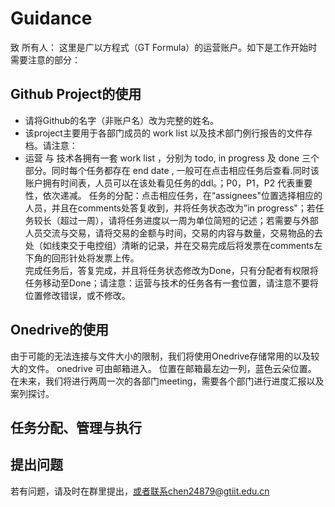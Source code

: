 # Guidance  
致 所有人：
这里是广以方程式（GT Formula）的运营账户。如下是工作开始时需要注意的部分：

## Github Project的使用
- 请将Github的名字（非账户名）改为完整的姓名。
- 该project主要用于各部门成员的 work list 以及技术部门例行报告的文件存档。请注意：
- 运营 与 技术各拥有一套 work list ，分别为 todo, in progress 及 done 三个部分。同时每个任务都存在 end date , 一般可在点击相应任务后查看.同时该账户拥有时间表，人员可以在该处看见任务的ddl。；P0，P1，P2 代表重要性，依次递减。
任务的分配：点击相应任务，在“assignees"位置选择相应的人员，并且在comments处答复收到，并将任务状态改为”in progress"；若任务较长（超过一周），请将任务进度以一周为单位简短的记述；若需要与外部人员交流与交易，请将交易的金额与时间，交易的内容与数量，交易物品的去处（如线束交于电控组）清晰的记录，并在交易完成后将发票在comments左下角的回形针处将发票上传。  
完成任务后，答复完成，并且将任务状态修改为Done，只有分配者有权限将任务移动至Done；请注意：运营与技术的任务各有一套位置，请注意不要将位置修改错误，或不修改。
  
## Onedrive的使用  
由于可能的无法连接与文件大小的限制，我们将使用Onedrive存储常用的以及较大的文件。  onedrive 可由邮箱进入。  位置在邮箱最左边一列，蓝色云朵位置。  
在未来，我们将进行两周一次的各部门meeting，需要各个部门进行进度汇报以及案列探讨。  


## 任务分配、管理与执行

## 提出问题  

若有问题，请及时在群里提出，或者联系chen24879@gtiit.edu.cn
